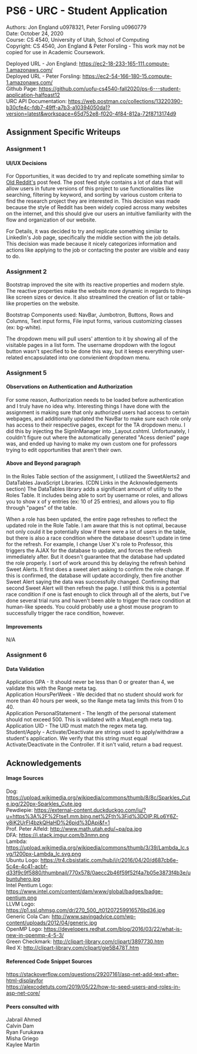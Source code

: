 # PS6 - URC - Student Application

Authors: Jon England u0978321, Peter Forsling u0960779<br />
Date: October 24, 2020 <br />
Course: CS 4540, University of Utah, School of Computing <br />
Copyright: CS 4540, Jon England & Peter Forsling - This work may not be copied for use in Academic Coursework. <br />

Deployed URL - Jon England: https://ec2-18-233-165-111.compute-1.amazonaws.com/ <br />
Deployed URL - Peter Forsling: https://ec2-54-166-180-15.compute-1.amazonaws.com/<br />
Github Page: https://github.com/uofu-cs4540-fall2020/ps-6---student-application-halfpast12  <br />
URC API Documentation: https://web.postman.co/collections/13220390-b30cfe4c-fdb7-49ff-a7b3-a10394050da1?version=latest&workspace=65d752e8-f020-4f84-812a-72f8713174d9 <br />



## Assignment Specific Writeups

<h3>Assignment 1</h3>
<h4>UI/UX Decisions</h4>

For Opportunities, it was decided to try and replicate something similar to [Old Reddit's](https://www.reddit.com) post feed.
The post feed style contains a lot of data that will allow users in future versions
of this project to use functionalities like searching, filtering by keyword, and sorting 
by various custom criteria to find the research project they are interested in. This decision was made because the style of Reddit has been widely copied across many websites on the internet, and this should give our users an intuitive familiarity with the flow and organization of our website.

For Details, it was decided to try and replicate something similar to LinkedIn's Job page, specifically the middle section with the job details. This decision was made because it nicely categorizes information and actions like applying to the job or contacting the poster are visible and easy to do.

<h3>Assignment 2</h3>

Bootstrap improved the site with its reactive properties and modern style. The reactive properties make the website more dynamic in regards to things like screen sizes or device. It also streamlined the creation of
list or table-like properties on the website. 

Bootstrap Components used: NavBar, Jumbotron, Buttons, Rows and Columns, Text input forms, File input forms, various customizing classes (ex: bg-white).

The dropdown menu will pull users' attention to it by showing all of the visitable pages in a list form. The username dropdown with the logout button wasn't specified to be done this way, but it keeps everything user-related encapsulated into one convienient dropdown menu. 

<h3>Assignment 5</h3>
<h4>Observations on Authentication and Authorization</h4>

For some reason, Authorization needs to be loaded before authentication and I truly have no idea why. Interesting things I have done with the assignment is making sure that only authorized users had access to certain
webpages, and additionally updated the NavBar to make sure each role only has access to their respective pages, except for the TA dropdown menu. I did this by injecting the SignInManager into _Layout.cshtml. Unfortunately, I couldn't figure out where the automatically generated "Acess denied" page was, and ended up having to make my own custom one for professors trying to edit opportunities that aren't their own.

<h4>Above and Beyond paragraph</h4>

In the Roles Table section of the assignment, I utilized the SweetAlerts2 and DataTables JavaScript Libraries. (CDN Links in the Acknowledgements section) The DataTables library adds a significant amount of utility to the Roles Table. It includes being able to sort by username or roles, and allows you to show x of y entries (ex: 10 of 25 entries), and allows you to flip through "pages" of the table. <br />

When a role has been updated, the entire page refreshes to reflect the updated role in the Role Table. I am aware that this is not optimal, because not only could it be potentially slow if there were a lot of users in the table, but there is also a race condition where the database doesn't update in time for the refresh. For example, I change User X's role to Professor, this triggers the AJAX for the database to update, and forces the refresh immediately after. But it doesn't guarantee that the database had updated the role properly. I sort of work around this by delaying the refresh behind Sweet Alerts. It first does a sweet alert asking to confirm the role change. If this is confirmed, the database will update accordingly, then fire another Sweet Alert saying the data was successfully changed. Confirming that second Sweet Alert will then refresh the page. I still think this is a potential race condition if one is fast enough to click through all of the alerts, but I've done several trial runs and haven't been able to trigger the race condition at human-like speeds. You could probably use a ghost mouse program to successfully trigger the race condition, however. 

<h4>Improvements</h4>
N/A

<h3>Assignment 6</h3>
<h4>Data Validation</h4>
Application GPA - It should never be less than 0 or greater than 4, we validate this with the Range meta tag. <br />
Application HoursPerWeek - We decided that no student should work for more than 40 hours per week, so the Range meta tag limits this from 0 to 40. <br />
Application PersonalStatement - The length of the personal statement should not exceed 500. This is validated with a MaxLength meta tag. <br />
Application UID - The UID must match the regex meta tag. <br />
Student/Apply - Activate/Deactivate are strings used to apply/withdraw a student's application. We verify that this string must equal Activate/Deactivate in the Controller. If it isn't valid, return a bad request. <br />



## Acknowledgements

<h4>Image Sources</h4>

Dog: https://upload.wikimedia.org/wikipedia/commons/thumb/8/8c/Sparkles_Cute.jpg/220px-Sparkles_Cute.jpg <br />
Pewdiepie: https://external-content.duckduckgo.com/iu/?u=https%3A%2F%2Ftse1.mm.bing.net%2Fth%3Fid%3DOIP.RLo6Y6Z-y8iK2UrFl4bzkQHaHD%26pid%3DApi&f=1 <br />
Prof. Peter Alfeld: http://www.math.utah.edu/~pa/pa.jpg <br />
DFA: https://i.stack.imgur.com/b3nmn.png <br />
Lambda: https://upload.wikimedia.org/wikipedia/commons/thumb/3/39/Lambda_lc.svg/1200px-Lambda_lc.svg.png <br />
Ubuntu Logo: https://tr4.cbsistatic.com/hub/i/r/2016/04/20/d687cb6e-5c4e-4c41-acbf-d33f9c9f5880/thumbnail/770x578/0aecc2b46f59f52f4a7b05e3873f4b3e/ubuntuhero.jpg <br />
Intel Pentium Logo: https://www.intel.com/content/dam/www/global/badges/badge-pentium.png <br />
LLVM Logo: https://p1.ssl.qhmsg.com/dr/270_500_/t01207259916576bd36.jpg <br />
Generic Cola Can: http://www.savingadvice.com/wp-content/uploads/2012/04/generic.jpg <br />
OpenMP Logo: https://developers.redhat.com/blog/2016/03/22/what-is-new-in-openmp-4-5-3/ <br />
Green Checkmark: http://clipart-library.com/clipart/3897730.htm <br />
Red X: http://clipart-library.com/clipart/gie5B478T.htm

<h4>Referenced Code Snippet Sources</h4>

https://stackoverflow.com/questions/29207161/asp-net-add-text-after-html-displayfor <br />
https://alexcodetuts.com/2019/05/22/how-to-seed-users-and-roles-in-asp-net-core/ <br />

<h4>Peers consulted with</h4>
Jabrail Ahmed <br />
Calvin Dam <br />
Ryan Furukawa <br />
Misha Griego <br />
Kaylee Martin <br />


